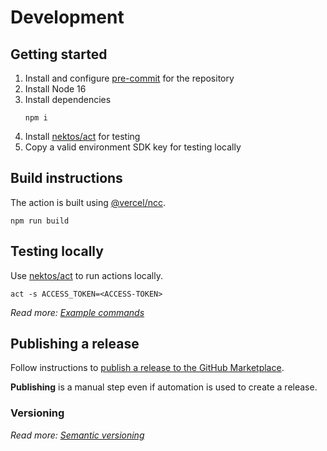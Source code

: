 # Development

## Getting started

1. Install and configure [pre-commit](https://pre-commit.com/) for the repository
2. Install Node 16
3. Install dependencies
   ```
   npm i
   ```
4. Install [nektos/act](https://github.com/nektos/act) for testing
5. Copy a valid environment SDK key for testing locally

## Build instructions

The action is built using [@vercel/ncc](https://github.com/vercel/ncc).

```
npm run build
```

## Testing locally

Use [nektos/act](https://github.com/nektos/act) to run actions locally.

```
act -s ACCESS_TOKEN=<ACCESS-TOKEN>
```

_Read more: [Example commands](https://github.com/nektos/act#example-commands)_

## Publishing a release

Follow instructions to [publish a release to the GitHub Marketplace](https://docs.github.com/en/actions/creating-actions/publishing-actions-in-github-marketplace#publishing-an-action).

**Publishing** is a manual step even if automation is used to create a release.

### Versioning

_Read more: [Semantic versioning](https://semver.org/)_
